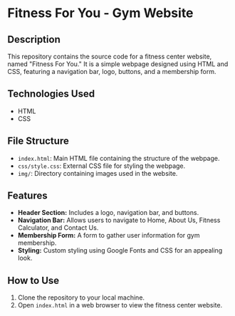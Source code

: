 
# Fitness For You - Gym Website

## Description
This repository contains the source code for a fitness center website, named "Fitness For You." It is a simple webpage designed using HTML and CSS, featuring a navigation bar, logo, buttons, and a membership form.


## Technologies Used
- HTML
- CSS

## File Structure
- `index.html`: Main HTML file containing the structure of the webpage.
- `css/style.css`: External CSS file for styling the webpage.
- `img/`: Directory containing images used in the website.

## Features
- **Header Section:** Includes a logo, navigation bar, and buttons.
- **Navigation Bar:** Allows users to navigate to Home, About Us, Fitness Calculator, and Contact Us.
- **Membership Form:** A form to gather user information for gym membership.
- **Styling:** Custom styling using Google Fonts and CSS for an appealing look.

## How to Use
1. Clone the repository to your local machine.
2. Open `index.html` in a web browser to view the fitness center website.


